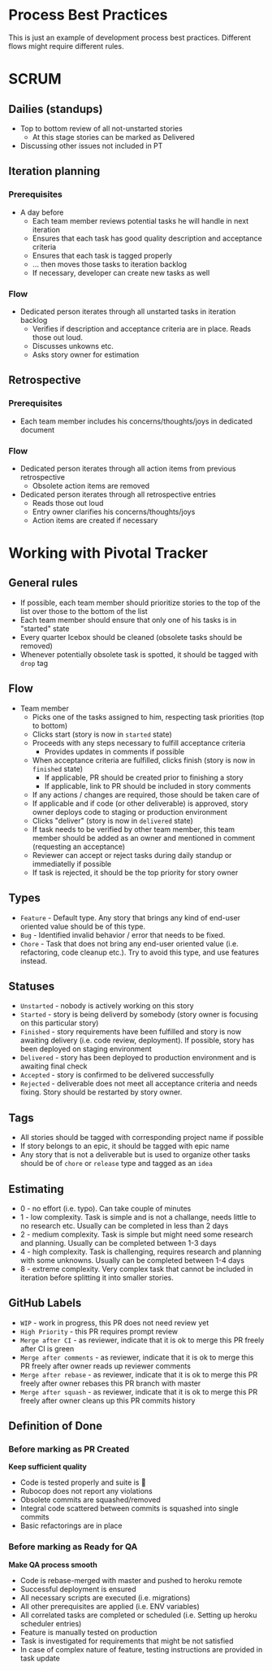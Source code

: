 # Process Best Practices

This is just an example of development process best practices. Different flows might require different rules.

# SCRUM

## Dailies (standups)

* Top to bottom review of all not-unstarted stories
  * At this stage stories can be marked as Delivered
* Discussing other issues not included in PT

## Iteration planning

### Prerequisites

* A day before
	* Each team member reviews potential tasks he will handle in next iteration
	* Ensures that each task has good quality description and acceptance criteria
	* Ensures that each task is tagged properly
	* ... then moves those tasks to iteration backlog
	* If necessary, developer can create new tasks as well

### Flow

* Dedicated person iterates through all unstarted tasks in iteration backlog
	* Verifies if description and acceptance criteria are in place. Reads those out loud.
	* Discusses unkowns etc.
	* Asks story owner for estimation

## Retrospective

### Prerequisites

* Each team member includes his concerns/thoughts/joys in dedicated document

### Flow

* Dedicated person iterates through all action items from previous retrospective
	* Obsolete action items are removed
* Dedicated person iterates through all retrospective entries
	* Reads those out loud
	* Entry owner clarifies his concerns/thoughts/joys
	* Action items are created if necessary


# Working with Pivotal Tracker

## General rules

* If possible, each team member should prioritize stories to the top of the list over those to the bottom of the list
* Each team member should ensure that only one of his tasks is in "started" state
* Every quarter Icebox should be cleaned (obsolete tasks should be removed)
* Whenever potentially obsolete task is spotted, it should be tagged with `drop` tag

## Flow

* Team member
	* Picks one of the tasks assigned to him, respecting task priorities (top to bottom)
	* Clicks start (story is now in `started` state)
	* Proceeds with any steps necessary to fulfill acceptance criteria
		* Provides updates in comments if possible
	* When acceptance criteria are fulfilled, clicks finish (story is now in `finished` state)
		* If applicable, PR should be created prior to finishing a story
		* If applicable, link to PR should be included in story comments
	* If any actions / changes are required, those should be taken care of
	* If applicable and if code (or other deliverable) is approved, story owner deploys code to staging or production environment 
	* Clicks "deliver" (story is now in `delivered` state)
	* If task needs to be verified by other team member, this team member should be added as an owner and mentioned in comment (requesting an acceptance)
	* Reviewer can accept or reject tasks during daily standup or immediatelly if possible
	* If task is rejected, it should be the top priority for story owner


## Types

* `Feature` - Default type. Any story that brings any kind of end-user oriented value should be of this type.
* `Bug` - Identified invalid behavior / error that needs to be fixed. 
* `Chore` - Task that does not bring any end-user oriented value (i.e. refactoring, code cleanup etc.). Try to avoid this type, and use features instead.

## Statuses

* `Unstarted` - nobody is actively working on this story
* `Started` - story is being deliverd by somebody (story owner is focusing on this particular story)
* `Finished` - story requirements have been fulfilled and story is now awaiting delivery (i.e. code review, deployment). If possible, story has been deployed on staging environment
* `Delivered` - story has been deployed to production environment and is awaiting final check
* `Accepted` - story is confirmed to be delivered successfully
* `Rejected` - deliverable does not meet all acceptance criteria and needs fixing. Story should be restarted by story owner.

## Tags

* All stories should be tagged with corresponding project name if possible
* If story belongs to an epic, it should be tagged with epic name
* Any story that is not a deliverable but is used to organize other tasks should be of `chore` or `release` type and tagged as an `idea`

## Estimating

* 0 - no effort (i.e. typo). Can take couple of minutes
* 1 - low complexity. Task is simple and is not a challange, needs little to no research etc. Usually can be completed in less than 2 days 
* 2 - medium complexity. Task is simple but might need some research and planning. Usually can be completed between 1-3 days
* 4 - high complexity. Task is challenging, requires research and planning with some unknowns. Usually can be completed between 1-4 days
* 8 - extreme complexity. Very complex task that cannot be included in iteration before splitting it into smaller stories.


## GitHub Labels

* `WIP` - work in progress, this PR does not need review yet
* `High Priority` - this PR requires prompt review
* `Merge after CI` - as reviewer, indicate that it is ok to merge this PR freely after CI is green
* `Merge after comments` - as reviewer, indicate that it is ok to merge this PR freely after owner reads up reviewer comments 
* `Merge after rebase` - as reviewer, indicate that it is ok to merge this PR freely after owner rebases this PR branch with master
* `Merge after squash` - as reviewer, indicate that it is ok to merge this PR freely after owner cleans up this PR commits history

## Definition of Done

### Before marking as PR Created

 **Keep sufficient quality**

* Code is tested properly and suite is :green_apple:
* Rubocop does not report any violations
* Obsolete commits are squashed/removed
* Integral code scattered between commits is squashed into single commits
* Basic refactorings are in place

### Before marking as Ready for QA

 **Make QA process smooth**

* Code is rebase-merged with master and pushed to heroku remote
* Successful deployment is ensured
* All necessary scripts are executed (i.e. migrations)
* All other prerequisites are applied (i.e. ENV variables)
* All correlated tasks are completed or scheduled (i.e. Setting up heroku scheduler entries)
* Feature is manually tested on production
* Task is investigated for requirements that might be not satisfied
* In case of complex nature of feature, testing instructions are provided in task update
